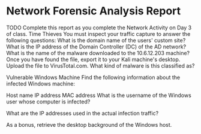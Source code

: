 # Network Forensic Analysis Report

TODO Complete this report as you complete the Network Activity on Day 3 of class.
Time Thieves
You must inspect your traffic capture to answer the following questions:
What is the domain name of the users' custom site?
What is the IP address of the Domain Controller (DC) of the AD network?
What is the name of the malware downloaded to the 10.6.12.203 machine?
Once you have found the file, export it to your Kali machine's desktop.
Upload the file to VirusTotal.com.
What kind of malware is this classified as?

Vulnerable Windows Machine
Find the following information about the infected Windows machine:


Host name
IP address
MAC address
What is the username of the Windows user whose computer is infected?


What are the IP addresses used in the actual infection traffic?


As a bonus, retrieve the desktop background of the Windows host.

